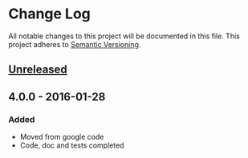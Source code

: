 # Change Log
All notable changes to this project will be documented in this file.
This project adheres to [Semantic Versioning](http://semver.org/).

## [Unreleased]

## 4.0.0 - 2016-01-28
### Added
- Moved from google code
- Code, doc and tests completed

[Unreleased]:  https://github.com/linkeddatacenter/BOTK-context/compare/4.0.0...HEAD
